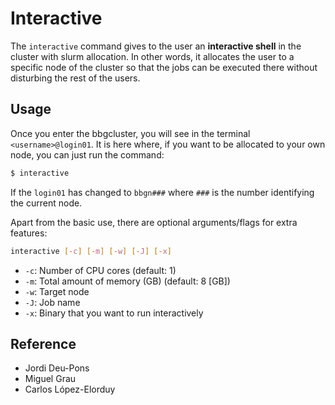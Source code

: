 # Interactive

The `interactive` command gives to the user an **interactive shell** in the cluster with slurm allocation. In other words, it allocates the user to a specific node of the cluster so that the jobs can be executed there without disturbing the rest of the users.

## Usage

Once you enter the bbgcluster, you will see in the terminal `<username>@login01`. It is here where, if you want to be allocated to your own node, you can just run the command:

```bash
$ interactive
```

If the `login01` has changed to `bbgn###` where `###` is the number identifying the current node.

Apart from the basic use, there are optional arguments/flags for extra features:

```bash
interactive [-c] [-m] [-w] [-J] [-x]
```

- `-c`: Number of CPU cores (default: 1)
- `-m`: Total amount of memory (GB) (default: 8 [GB])
- `-w`: Target node
- `-J`: Job name
- `-x`: Binary that you want to run interactively

## Reference

- Jordi Deu-Pons
- Miguel Grau
- Carlos López-Elorduy

